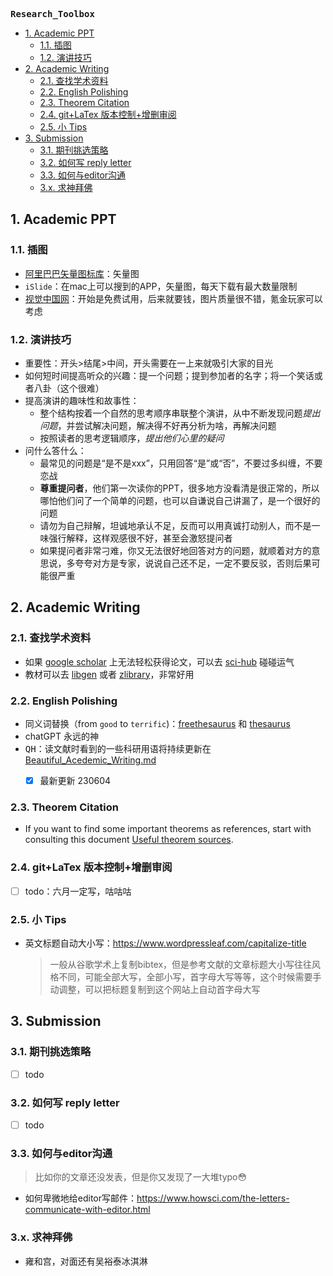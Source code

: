 **<kbd>Research_Toolbox</kbd>** 



- [1. Academic PPT](#1-academic-ppt)
  - [1.1. 插图](#11-插图)
  - [1.2. 演讲技巧](#12-演讲技巧)
- [2. Academic Writing](#2-academic-writing)
  - [2.1. 查找学术资料](#21-查找学术资料)
  - [2.2. English Polishing](#22-english-polishing)
  - [2.3. Theorem Citation](#23-theorem-citation)
  - [2.4. git+LaTex 版本控制+增删审阅](#24-gitlatex-版本控制增删审阅)
  - [2.5. 小 Tips](#25-小-tips)
- [3. Submission](#3-submission)
  - [3.1. 期刊挑选策略](#31-期刊挑选策略)
  - [3.2. 如何写 reply letter](#32-如何写-reply-letter)
  - [3.3. 如何与editor沟通](#33-如何与editor沟通)
  - [3.x. 求神拜佛](#3x-求神拜佛)




## 1. Academic PPT

### 1.1. 插图

- [阿里巴巴矢量图标库](https://www.iconfont.cn/)：矢量图
- `iSlide`：在mac上可以搜到的APP，矢量图，每天下载有最大数量限制
- [视觉中国网](https://www.vcg.com/creative-illustration/feibuxueguan/)：开始是免费试用，后来就要钱，图片质量很不错，氪金玩家可以考虑

### 1.2. 演讲技巧

- 重要性：开头>结尾>中间，开头需要在一上来就吸引大家的目光
- 如何短时间提高听众的兴趣：提一个问题；提到参加者的名字；将一个笑话或者八卦（这个很难）
- 提高演讲的趣味性和故事性：
  - 整个结构按着一个自然的思考顺序串联整个演讲，从中不断发现问题*提出问题*，并尝试解决问题，解决得不好再分析为啥，再解决问题
  - 按照读者的思考逻辑顺序，*提出他们心里的疑问*
- 问什么答什么：
  - 最常见的问题是“是不是xxx”，只用回答“是”或“否”，不要过多纠缠，不要恋战
  - **尊重提问者**，他们第一次读你的PPT，很多地方没看清是很正常的，所以哪怕他们问了一个简单的问题，也可以自谦说自己讲漏了，是一个很好的问题
  - 请勿为自己辩解，坦诚地承认不足，反而可以用真诚打动别人，而不是一味强行解释，这样观感很不好，甚至会激怒提问者
  - 如果提问者非常刁难，你又无法很好地回答对方的问题，就顺着对方的意思说，多夸夸对方是专家，说说自己还不足，一定不要反驳，否则后果可能很严重

## 2. Academic Writing

### 2.1. 查找学术资料

- 如果 [google scholar](https://scholar.google.com/) 上无法轻松获得论文，可以去 [sci-hub](https://sci-hub.hkvisa.net/) 碰碰运气
- 教材可以去 [libgen](http://libgen.rs/) 或者 [zlibrary](https://cn1lib.is)，非常好用

### 2.2. English Polishing

- 同义词替换（from `good` to `terrific`)：[freethesaurus](https://www.freethesaurus.com/) 和 [thesaurus](https://www.thesaurus.com/) 
- chatGPT 永远的神
-  <kbd>QH</kbd>：读文献时看到的一些科研用语将持续更新在 [Beautiful_Acedemic_Writing.md](./Beautiful_Acedemic_Writing.md)
   -  [x] 最新更新 230604
  
  
### 2.3. Theorem Citation
- If you want to find some important theorems as references, start with consulting this document [Useful theorem sources](./Useful_theorem_sources.md).


### 2.4. git+LaTex 版本控制+增删审阅
- [ ] todo：六月一定写，咕咕咕

### 2.5. 小 Tips

- 英文标题自动大小写：https://www.wordpressleaf.com/capitalize-title
  > 一般从谷歌学术上复制bibtex，但是参考文献的文章标题大小写往往风格不同，可能全部大写，全部小写，首字母大写等等，这个时候需要手动调整，可以把标题复制到这个网站上自动首字母大写
  



## 3. Submission


### 3.1. 期刊挑选策略

- [ ] todo

### 3.2. 如何写 reply letter

- [ ] todo

### 3.3. 如何与editor沟通

> 比如你的文章还没发表，但是你又发现了一大堆typo😳

- 如何卑微地给editor写邮件：https://www.howsci.com/the-letters-communicate-with-editor.html
  

### 3.x. 求神拜佛

- 雍和宫，对面还有吴裕泰冰淇淋